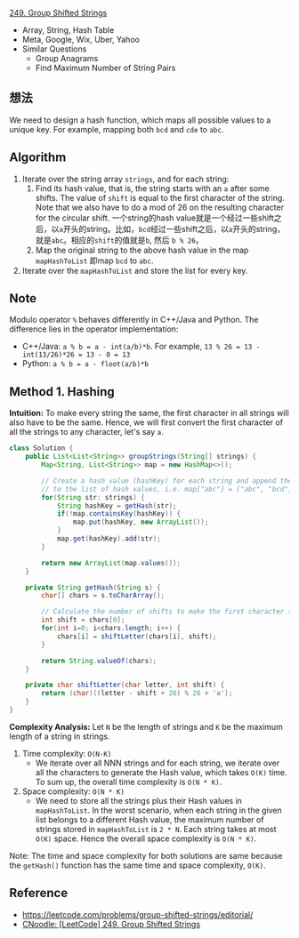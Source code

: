 [249. Group Shifted Strings](https://leetcode.com/problems/group-shifted-strings/description/)

* Array, String, Hash Table
* Meta, Google, Wix, Uber, Yahoo
* Similar Questions
  * Group Anagrams
  * Find Maximum Number of String Pairs


## 想法
We need to design a hash function, which maps all possible values to a unique key. For example, mapping both `bcd` and `cde` to `abc`.

## Algorithm
1. Iterate over the string array `strings`, and for each string:
    1. Find its hash value, that is, the string starts with an `a` after some shifts. The value of `shift` is equal to the first character of the string. Note that we also have to do a mod of 26 on the resulting character for the circular shift.
    一个string的hash value就是一个经过一些shift之后，以`a`开头的string。比如，`bcd`经过一些shift之后，以`a`开头的string，就是`abc`。相应的`shift`的值就是`b`, 然后 `b % 26`。
    2. Map the original string to the above hash value in the map `mapHashToList` 即map `bcd` to `abc`.
2. Iterate over the `mapHashToList` and store the list for every key.

## Note
Modulo operator `%` behaves differently in C++/Java and Python. The difference lies in the operator implementation:
* C++/Java: `a % b = a - int(a/b)*b`. For example, `13 % 26 = 13 - int(13/26)*26 = 13 - 0 = 13`
* Python: `a % b = a - floot(a/b)*b`

## Method 1. Hashing
**Intuition:**
To make every string the same, the first character in all strings will also have to be the same.
Hence, we will first convert the first character of all the strings to any character, let's say `a`.

```Java
class Solution {
    public List<List<String>> groupStrings(String[] strings) {
        Map<String, List<String>> map = new HashMap<>();

        // Create a hash value (hashKey) for each string and append the string
        // to the list of hash values, i.e. map["abc"] = ["abc", "bcd"]
        for(String str: strings) {
            String hashKey = getHash(str);
            if(!map.containsKey(hashKey)) {
                map.put(hashKey, new ArrayList());
            }
            map.get(hashKey).add(str);
        }

        return new ArrayList(map.values());
    }

    private String getHash(String s) {
        char[] chars = s.toCharArray();

        // Calculate the number of shifts to make the first character to be 'a'
        int shift = chars[0];
        for(int i=0; i<chars.length; i++) {
            chars[i] = shiftLetter(chars[i], shift);
        }

        return String.valueOf(chars);
    }

    private char shiftLetter(char letter, int shift) {
        return (char)((letter - shift + 26) % 26 + 'a');
    }
}
```
**Complexity Analysis:** Let `N` be the length of strings and `K` be the maximum length of a string in strings.
1. Time complexity: `O(N·K)`
    * We iterate over all NNN strings and for each string, we iterate over all the characters to generate the Hash value, which takes `O(K)` time. To sum up, the overall time complexity is `O(N * K)`.
2. Space complexity: `O(N * K)`
    * We need to store all the strings plus their Hash values in `mapHashToList`. In the worst scenario, when each string in the given list belongs to a different Hash value, the maximum number of strings stored in `mapHashToList` is `2 * N`. Each string takes at most `O(K)` space. Hence the overall space complexity is `O(N * K)`.

Note: The time and space complexity for both solutions are same because the `getHash()` function has the same time and space complexity, `O(K)`.


## Reference
* https://leetcode.com/problems/group-shifted-strings/editorial/
* [CNoodle: [LeetCode] 249. Group Shifted Strings](https://www.cnblogs.com/cnoodle/p/12830667.html)

